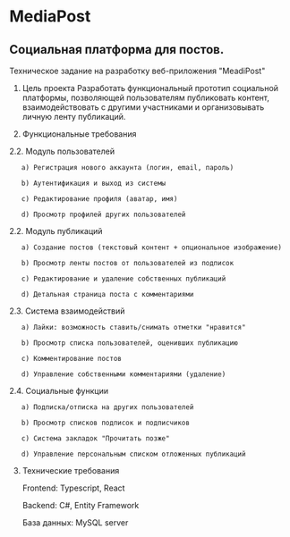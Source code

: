 # MediaPost
## Социальная платформа для постов.
Техническое задание на разработку веб-приложения "MeadiPost"
1. Цель проекта
Разработать функциональный прототип социальной платформы, позволяющей пользователям публиковать контент, взаимодействовать с другими участниками и организовывать личную ленту публикаций.

2. Функциональные требования

2.2. Модуль пользователей

       a) Регистрация нового аккаунта (логин, email, пароль)
  
       b) Аутентификация и выход из системы
  
       c) Редактирование профиля (аватар, имя)
  
       d) Просмотр профилей других пользователей
  

2.2. Модуль публикаций

       a) Создание постов (текстовый контент + опциональное изображение)
  
       b) Просмотр ленты постов от пользователей из подписок
  
       c) Редактирование и удаление собственных публикаций
  
       d) Детальная страница поста с комментариями
  

2.3. Система взаимодействий

       a) Лайки: возможность ставить/снимать отметки "нравится"
  
       b) Просмотр списка пользователей, оценивших публикацию
  
       c) Комментирование постов
  
       d) Управление собственными комментариями (удаление)
  

2.4. Социальные функции

       a) Подписка/отписка на других пользователей
  
       b) Просмотр списков подписок и подписчиков
  
       c) Система закладок "Прочитать позже"
  
       d) Управление персональным списком отложенных публикаций
  

3. Технические требования

    Frontend: Typescript, React
   
    Backend: C#, Entity Framework
   
    База данных: MySQL server
   
